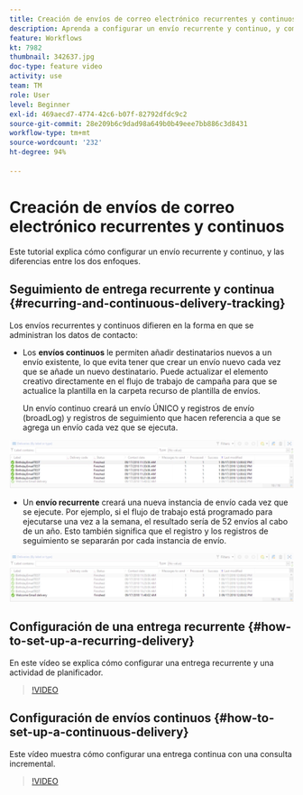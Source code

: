 ```yaml
---
title: Creación de envíos de correo electrónico recurrentes y continuos
description: Aprenda a configurar un envío recurrente y continuo, y comprenda las diferencias entre los dos enfoques.
feature: Workflows
kt: 7982
thumbnail: 342637.jpg
doc-type: feature video
activity: use
team: TM
role: User
level: Beginner
exl-id: 469aecd7-4774-42c6-b07f-82792dfdc9c2
source-git-commit: 28e209b6c9dad98a649b0b49eee7bb886c3d8431
workflow-type: tm+mt
source-wordcount: '232'
ht-degree: 94%

---
```


# Creación de envíos de correo electrónico recurrentes y continuos

Este tutorial explica cómo configurar un envío recurrente y continuo, y las diferencias entre los dos enfoques.

## Seguimiento de entrega recurrente y continua {#recurring-and-continuous-delivery-tracking}

Los envíos recurrentes y continuos difieren en la forma en que se administran los datos de contacto:

* Los **envíos continuos** le permiten añadir destinatarios nuevos a un envío existente, lo que evita tener que crear un envío nuevo cada vez que se añade un nuevo destinatario. Puede actualizar el elemento creativo directamente en el flujo de trabajo de campaña para que se actualice la plantilla en la carpeta recurso de plantilla de envíos.

   Un envío continuo creará un envío ÚNICO y registros de envío (broadLog) y registros de seguimiento que hacen referencia a que se agrega un envío cada vez que se ejecuta.

![Envío continuo](/help/assets/delivery_continuous.jpg)

* Un **envío recurrente** creará una nueva instancia de envío cada vez que se ejecute. Por ejemplo, si el flujo de trabajo está programado para ejecutarse una vez a la semana, el resultado sería de 52 envíos al cabo de un año. Esto también significa que el registro y los registros de seguimiento se separarán por cada instancia de envío.

![Envío recurrente](/help/assets/delivery_recurring.jpg)

## Configuración de una entrega recurrente {#how-to-set-up-a-recurring-delivery}

En este vídeo se explica cómo configurar una entrega recurrente y una actividad de planificador.

>[!VIDEO](https://video.tv.adobe.com/v/342638?quality=12)

## Configuración de envíos continuos {#how-to-set-up-a-continuous-delivery}

Este vídeo muestra cómo configurar una entrega continua con una consulta incremental.

>[!VIDEO](https://video.tv.adobe.com/v/342637?quality=12)
